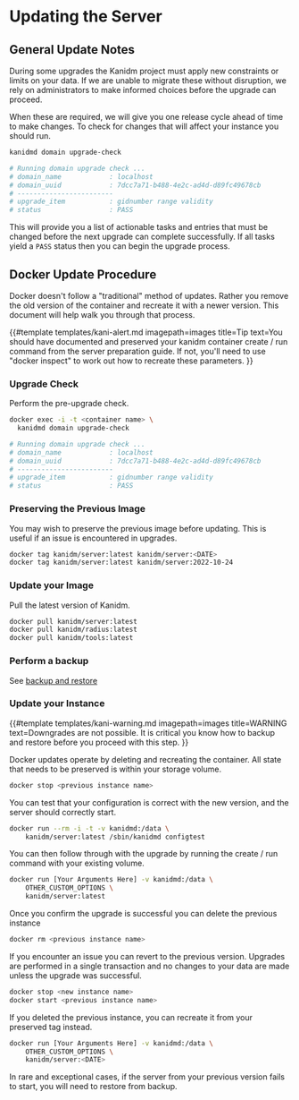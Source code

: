 # Updating the Server

## General Update Notes

During some upgrades the Kanidm project must apply new constraints or limits on your data. If we are
unable to migrate these without disruption, we rely on administrators to make informed choices
before the upgrade can proceed.

When these are required, we will give you one release cycle ahead of time to make changes. To check
for changes that will affect your instance you should run.

```bash
kanidmd domain upgrade-check

# Running domain upgrade check ...
# domain_name            : localhost
# domain_uuid            : 7dcc7a71-b488-4e2c-ad4d-d89fc49678cb
# ------------------------
# upgrade_item           : gidnumber range validity
# status                 : PASS
```

This will provide you a list of actionable tasks and entries that must be changed before the next
upgrade can complete successfully. If all tasks yield a `PASS` status then you can begin the upgrade
process.

## Docker Update Procedure

Docker doesn't follow a "traditional" method of updates. Rather you remove the old version of the
container and recreate it with a newer version. This document will help walk you through that
process.

<!-- deno-fmt-ignore-start -->

{{#template templates/kani-alert.md
imagepath=images
title=Tip
text=You should have documented and preserved your kanidm container create / run command from the server preparation guide. If not, you'll need to use "docker inspect" to work out how to recreate these parameters.
}}

<!-- deno-fmt-ignore-end -->

### Upgrade Check

Perform the pre-upgrade check.

```bash
docker exec -i -t <container name> \
  kanidmd domain upgrade-check

# Running domain upgrade check ...
# domain_name            : localhost
# domain_uuid            : 7dcc7a71-b488-4e2c-ad4d-d89fc49678cb
# ------------------------
# upgrade_item           : gidnumber range validity
# status                 : PASS
```

### Preserving the Previous Image

You may wish to preserve the previous image before updating. This is useful if an issue is
encountered in upgrades.

```bash
docker tag kanidm/server:latest kanidm/server:<DATE>
docker tag kanidm/server:latest kanidm/server:2022-10-24
```

### Update your Image

Pull the latest version of Kanidm.

```bash
docker pull kanidm/server:latest
docker pull kanidm/radius:latest
docker pull kanidm/tools:latest
```

### Perform a backup

See [backup and restore](backup_restore.md)

### Update your Instance

<!-- deno-fmt-ignore-start -->

{{#template templates/kani-warning.md
imagepath=images
title=WARNING
text=Downgrades are not possible. It is critical you know how to backup and restore before you proceed with this step.
}}

<!-- deno-fmt-ignore-end -->

Docker updates operate by deleting and recreating the container. All state that needs to be
preserved is within your storage volume.

```bash
docker stop <previous instance name>
```

You can test that your configuration is correct with the new version, and the server should
correctly start.

```bash
docker run --rm -i -t -v kanidmd:/data \
    kanidm/server:latest /sbin/kanidmd configtest
```

You can then follow through with the upgrade by running the create / run command with your existing
volume.

```bash
docker run [Your Arguments Here] -v kanidmd:/data \
    OTHER_CUSTOM_OPTIONS \
    kanidm/server:latest
```

Once you confirm the upgrade is successful you can delete the previous instance

```bash
docker rm <previous instance name>
```

If you encounter an issue you can revert to the previous version. Upgrades are performed in a single
transaction and no changes to your data are made unless the upgrade was successful.

```bash
docker stop <new instance name>
docker start <previous instance name>
```

If you deleted the previous instance, you can recreate it from your preserved tag instead.

```bash
docker run [Your Arguments Here] -v kanidmd:/data \
    OTHER_CUSTOM_OPTIONS \
    kanidm/server:<DATE>
```

In rare and exceptional cases, if the server from your previous version fails to start, you will
need to restore from backup.
